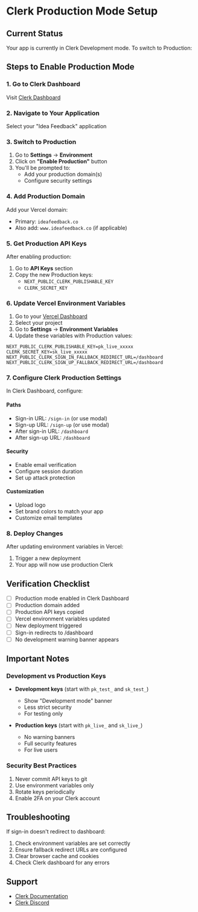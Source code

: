 # Clerk Production Mode Setup

## Current Status
Your app is currently in Clerk Development mode. To switch to Production:

## Steps to Enable Production Mode

### 1. Go to Clerk Dashboard
Visit [Clerk Dashboard](https://dashboard.clerk.com)

### 2. Navigate to Your Application
Select your "Idea Feedback" application

### 3. Switch to Production

1. Go to **Settings** → **Environment**
2. Click on **"Enable Production"** button
3. You'll be prompted to:
   - Add your production domain(s)
   - Configure security settings

### 4. Add Production Domain

Add your Vercel domain:
- Primary: `ideafeedback.co`
- Also add: `www.ideafeedback.co` (if applicable)

### 5. Get Production API Keys

After enabling production:
1. Go to **API Keys** section
2. Copy the new Production keys:
   - `NEXT_PUBLIC_CLERK_PUBLISHABLE_KEY`
   - `CLERK_SECRET_KEY`

### 6. Update Vercel Environment Variables

1. Go to your [Vercel Dashboard](https://vercel.com/dashboard)
2. Select your project
3. Go to **Settings** → **Environment Variables**
4. Update these variables with Production values:

```env
NEXT_PUBLIC_CLERK_PUBLISHABLE_KEY=pk_live_xxxxx
CLERK_SECRET_KEY=sk_live_xxxxx
NEXT_PUBLIC_CLERK_SIGN_IN_FALLBACK_REDIRECT_URL=/dashboard
NEXT_PUBLIC_CLERK_SIGN_UP_FALLBACK_REDIRECT_URL=/dashboard
```

### 7. Configure Clerk Production Settings

In Clerk Dashboard, configure:

#### Paths
- Sign-in URL: `/sign-in` (or use modal)
- Sign-up URL: `/sign-up` (or use modal)
- After sign-in URL: `/dashboard`
- After sign-up URL: `/dashboard`

#### Security
- Enable email verification
- Configure session duration
- Set up attack protection

#### Customization
- Upload logo
- Set brand colors to match your app
- Customize email templates

### 8. Deploy Changes

After updating environment variables in Vercel:
1. Trigger a new deployment
2. Your app will now use production Clerk

## Verification Checklist

- [ ] Production mode enabled in Clerk Dashboard
- [ ] Production domain added
- [ ] Production API keys copied
- [ ] Vercel environment variables updated
- [ ] New deployment triggered
- [ ] Sign-in redirects to /dashboard
- [ ] No development warning banner appears

## Important Notes

### Development vs Production Keys
- **Development keys** (start with `pk_test_` and `sk_test_`)
  - Show "Development mode" banner
  - Less strict security
  - For testing only

- **Production keys** (start with `pk_live_` and `sk_live_`)
  - No warning banners
  - Full security features
  - For live users

### Security Best Practices
1. Never commit API keys to git
2. Use environment variables only
3. Rotate keys periodically
4. Enable 2FA on your Clerk account

## Troubleshooting

If sign-in doesn't redirect to dashboard:
1. Check environment variables are set correctly
2. Ensure fallback redirect URLs are configured
3. Clear browser cache and cookies
4. Check Clerk dashboard for any errors

## Support
- [Clerk Documentation](https://clerk.com/docs)
- [Clerk Discord](https://discord.com/invite/b5rXHjAg7A)